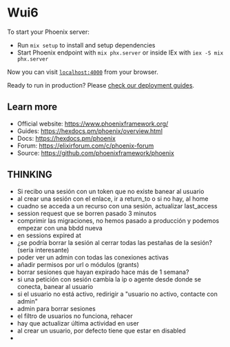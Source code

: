 # Wui6

To start your Phoenix server:

* Run `mix setup` to install and setup dependencies
* Start Phoenix endpoint with `mix phx.server` or inside IEx with `iex -S mix phx.server`

Now you can visit [`localhost:4000`](http://localhost:4000) from your browser.

Ready to run in production? Please [check our deployment guides](https://hexdocs.pm/phoenix/deployment.html).

## Learn more

* Official website: https://www.phoenixframework.org/
* Guides: https://hexdocs.pm/phoenix/overview.html
* Docs: https://hexdocs.pm/phoenix
* Forum: https://elixirforum.com/c/phoenix-forum
* Source: https://github.com/phoenixframework/phoenix


## THINKING

* Si recibo una sesión con un token que no existe banear al usuario
* al crear una sesión con el enlace, ir a return_to o si no hay, al home
* cuadno se acceda a un recurso con una sesión, actualizar last_access
* session request que se borren pasado 3 minutos
* comprimir las migraciones, no hemos pasado a producción y podemos empezar con una bbdd nueva
* en sessions expired at
* ¿se podría borrar la sesión al cerrar todas las pestañas de la sesión? (sería interesante)
* poder ver un admin con todas las conexiones activas
* añadir permisos por url o módulos (grants)
* borrar sesiones que hayan expirado hace más de 1 semana?
* si una petición con sesión cambia la ip o agente desde donde se conecta, banear al usuario
* si el usuario no está activo, redirigir a "usuario no activo, contacte con admin"
* admin para borrar sesiones
* el filtro de usuarios no funciona, rehacer
* hay que actualizar última actividad en user
* al crear un usuario, por defecto tiene que estar en disabled
* 